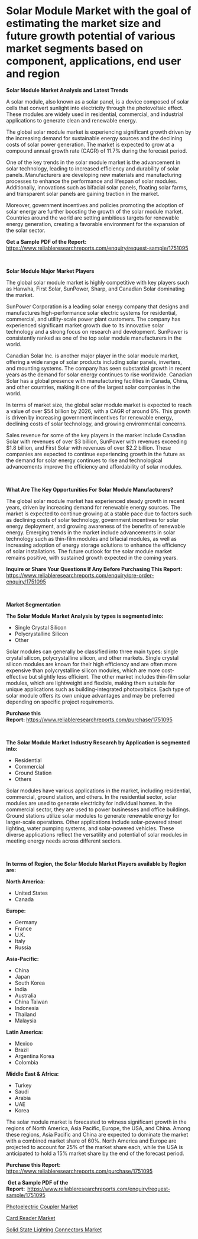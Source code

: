 <p><h1>Solar Module Market with the goal of estimating the market size and future growth potential of various market segments based on component, applications, end user and region</h1></p><p><strong>Solar Module Market Analysis and Latest Trends</strong></p>
<p><p>A solar module, also known as a solar panel, is a device composed of solar cells that convert sunlight into electricity through the photovoltaic effect. These modules are widely used in residential, commercial, and industrial applications to generate clean and renewable energy.</p><p>The global solar module market is experiencing significant growth driven by the increasing demand for sustainable energy sources and the declining costs of solar power generation. The market is expected to grow at a compound annual growth rate (CAGR) of 11.7% during the forecast period.</p><p>One of the key trends in the solar module market is the advancement in solar technology, leading to increased efficiency and durability of solar panels. Manufacturers are developing new materials and manufacturing processes to enhance the performance and lifespan of solar modules. Additionally, innovations such as bifacial solar panels, floating solar farms, and transparent solar panels are gaining traction in the market.</p><p>Moreover, government incentives and policies promoting the adoption of solar energy are further boosting the growth of the solar module market. Countries around the world are setting ambitious targets for renewable energy generation, creating a favorable environment for the expansion of the solar sector.</p></p>
<p><strong>Get a Sample PDF of the Report:&nbsp;</strong> <a href="https://www.reliableresearchreports.com/enquiry/request-sample/1751095">https://www.reliableresearchreports.com/enquiry/request-sample/1751095</a></p>
<p>&nbsp;</p>
<p><strong>Solar Module Major Market Players</strong></p>
<p><p>The global solar module market is highly competitive with key players such as Hanwha, First Solar, SunPower, Sharp, and Canadian Solar dominating the market. </p><p>SunPower Corporation is a leading solar energy company that designs and manufactures high-performance solar electric systems for residential, commercial, and utility-scale power plant customers. The company has experienced significant market growth due to its innovative solar technology and a strong focus on research and development. SunPower is consistently ranked as one of the top solar module manufacturers in the world.</p><p>Canadian Solar Inc. is another major player in the solar module market, offering a wide range of solar products including solar panels, inverters, and mounting systems. The company has seen substantial growth in recent years as the demand for solar energy continues to rise worldwide. Canadian Solar has a global presence with manufacturing facilities in Canada, China, and other countries, making it one of the largest solar companies in the world.</p><p>In terms of market size, the global solar module market is expected to reach a value of over $54 billion by 2026, with a CAGR of around 6%. This growth is driven by increasing government incentives for renewable energy, declining costs of solar technology, and growing environmental concerns.</p><p>Sales revenue for some of the key players in the market include Canadian Solar with revenues of over $3 billion, SunPower with revenues exceeding $1.8 billion, and First Solar with revenues of over $2.2 billion. These companies are expected to continue experiencing growth in the future as the demand for solar energy continues to rise and technological advancements improve the efficiency and affordability of solar modules.</p></p>
<p>&nbsp;</p>
<p><strong>What Are The Key Opportunities For Solar Module Manufacturers?</strong></p>
<p><p>The global solar module market has experienced steady growth in recent years, driven by increasing demand for renewable energy sources. The market is expected to continue growing at a stable pace due to factors such as declining costs of solar technology, government incentives for solar energy deployment, and growing awareness of the benefits of renewable energy. Emerging trends in the market include advancements in solar technology such as thin-film modules and bifacial modules, as well as increasing adoption of energy storage solutions to enhance the efficiency of solar installations. The future outlook for the solar module market remains positive, with sustained growth expected in the coming years.</p></p>
<p><strong>Inquire or Share Your Questions If Any Before Purchasing This Report:</strong> <a href="https://www.reliableresearchreports.com/enquiry/pre-order-enquiry/1751095">https://www.reliableresearchreports.com/enquiry/pre-order-enquiry/1751095</a></p>
<p>&nbsp;</p>
<p><strong>Market Segmentation</strong></p>
<p><strong>The Solar Module Market Analysis by types is segmented into:</strong></p>
<p><ul><li>Single Crystal Silicon</li><li>Polycrystalline Silicon</li><li>Other</li></ul></p>
<p><p>Solar modules can generally be classified into three main types: single crystal silicon, polycrystalline silicon, and other markets. Single crystal silicon modules are known for their high efficiency and are often more expensive than polycrystalline silicon modules, which are more cost-effective but slightly less efficient. The other market includes thin-film solar modules, which are lightweight and flexible, making them suitable for unique applications such as building-integrated photovoltaics. Each type of solar module offers its own unique advantages and may be preferred depending on specific project requirements.</p></p>
<p><strong>Purchase this Report:&nbsp;</strong><a href="https://www.reliableresearchreports.com/purchase/1751095">https://www.reliableresearchreports.com/purchase/1751095</a></p>
<p>&nbsp;</p>
<p><strong>The Solar Module Market Industry Research by Application is segmented into:</strong></p>
<p><ul><li>Residential</li><li>Commercial</li><li>Ground Station</li><li>Others</li></ul></p>
<p><p>Solar modules have various applications in the market, including residential, commercial, ground station, and others. In the residential sector, solar modules are used to generate electricity for individual homes. In the commercial sector, they are used to power businesses and office buildings. Ground stations utilize solar modules to generate renewable energy for larger-scale operations. Other applications include solar-powered street lighting, water pumping systems, and solar-powered vehicles. These diverse applications reflect the versatility and potential of solar modules in meeting energy needs across different sectors.</p></p>
<p>&nbsp;</p>
<p><strong>In terms of Region, the Solar Module Market Players available by Region are:</strong></p>
<p>
    <p> <strong> North America: </strong>
        <ul>
            <li>United States</li>
            <li>Canada</li>
        </ul>
        </p> 
    <p> <strong> Europe: </strong>
        <ul>
            <li>Germany</li>
            <li>France</li>
            <li>U.K.</li>
            <li>Italy</li>
            <li>Russia</li>
        </ul>
        </p> 
    <p> <strong> Asia-Pacific: </strong>
        <ul>
            <li>China</li>
            <li>Japan</li>
            <li>South Korea</li>
            <li>India</li>
            <li>Australia</li>
            <li>China Taiwan</li>
            <li>Indonesia</li>
            <li>Thailand</li>
            <li>Malaysia</li>
        </ul>
        </p> 
    <p> <strong> Latin America: </strong>
        <ul>
            <li>Mexico</li>
            <li>Brazil</li>
            <li>Argentina Korea</li>
            <li>Colombia</li>
        </ul>
        </p> 
    <p> <strong> Middle East & Africa: </strong>
        <ul>
            <li>Turkey</li>
            <li>Saudi</li>
            <li>Arabia</li>
            <li>UAE</li>
            <li>Korea</li>
        </ul>
    </p>
    </p>
<p><p>The solar module market is forecasted to witness significant growth in the regions of North America, Asia Pacific, Europe, the USA, and China. Among these regions, Asia Pacific and China are expected to dominate the market with a combined market share of 60%. North America and Europe are projected to account for 25% of the market share each, while the USA is anticipated to hold a 15% market share by the end of the forecast period.</p></p>
<p><strong>Purchase this Report: </strong><a href="https://www.reliableresearchreports.com/purchase/1751095">https://www.reliableresearchreports.com/purchase/1751095</a></p>
<p>&nbsp;<strong>Get a Sample PDF of the Report:&nbsp;&nbsp;</strong><a href="https://www.reliableresearchreports.com/enquiry/request-sample/1751095">https://www.reliableresearchreports.com/enquiry/request-sample/1751095</a></p>
<p><strong></strong></p>
<p><p><a href="https://github.com/kathiaseamanalvaradovlprc2h/Market-Research-Report-List-1/blob/main/photoelectric-coupler-market.md">Photoelectric Coupler Market</a></p><p><a href="https://github.com/wusalecollins540tpqoz/Market-Research-Report-List-1/blob/main/card-reader-market.md">Card Reader Market</a></p><p><a href="https://github.com/pjcfca/Market-Research-Report-List-2/blob/main/solid-state-lighting-connectors-market.md">Solid State Lighting Connectors Market</a></p></p>